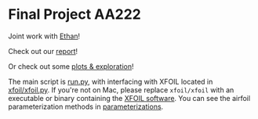 # Final Project AA222

Joint work with [Ethan](https://github.com/ezshen)!

Check out our [report](report.pdf)!

Or check out some [plots & exploration](results/plotting.ipynb)!

The main script is [run.py](run.py), with interfacing with XFOIL located in [xfoil/xfoil.py](xfoil/xfoil.py). If you're not on Mac, please replace `xfoil/xfoil` with an executable or binary containing the [XFOIL software](https://web.mit.edu/drela/Public/web/xfoil/). You can see the airfoil parameterization methods in [parameterizations](parameterizations).
